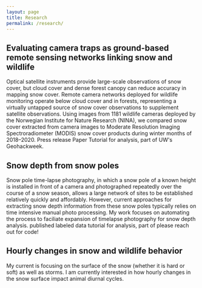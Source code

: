 ```yaml
---
layout: page
title: Research
permalink: /research/
---
```



## Evaluating camera traps as ground-based remote sensing networks linking snow and wildlife
Optical satellite instruments provide large-scale observations of snow cover, but cloud cover and dense forest canopy can reduce accuracy in mapping snow cover. Remote camera networks deployed for wildlife monitoring operate below cloud cover and in forests, representing a virtually untapped source of snow cover observations to supplement satellite observations. Using images from 1181 wildlife cameras deployed by the Norwegian Institute for Nature Research (NINA), we compared snow cover extracted from camera images to Moderate Resolution Imaging Spectroradiometer (MODIS) snow cover products during winter months of 2018–2020.
    Press release
    Paper
    Tutorial for analysis, part of UW's Geohackweek. 

## Snow depth from snow poles 
Snow pole time-lapse photography, in which a snow pole of a known height is installed in front of a camera and photographed repeatedly over the course of a snow season, allows a large network of sites to be established relatively quickly and affordably. However, current approaches for extracting snow depth information from these snow poles typically relies on time intensive manual photo processing. My work focuses on automating the process to faciliate expansion of timelapse photography for snow depth analysis. 
    published labeled data
    tutorial for analysis, part of 
    please reach out for code!

## Hourly changes in snow and wildlife behavior
My current is focusing on the surface of the snow (whether it is hard or soft) as well as storms. I am currently interested in how hourly changes in the snow surface impact animal diurnal cycles. 